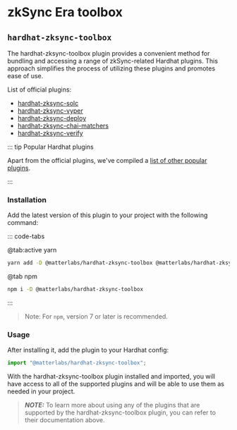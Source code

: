 # zkSync Era toolbox

## `hardhat-zksync-toolbox`

The hardhat-zksync-toolbox plugin provides a convenient method for bundling and accessing a range of zkSync-related Hardhat plugins. This approach simplifies the process of utilizing these plugins and promotes ease of use.

List of official plugins:

- [hardhat-zksync-solc](./hardhat-zksync-solc.md)
- [hardhat-zksync-vyper](./hardhat-zksync-vyper.md)
- [hardhat-zksync-deploy](./hardhat-zksync-deploy.md)
- [hardhat-zksync-chai-matchers](./hardhat-zksync-chai-matchers.md)
- [hardhat-zksync-verify](./hardhat-zksync-verify.md)

::: tip Popular Hardhat plugins

Apart from the official plugins, we've compiled a [list of other popular plugins](./other-plugins.md).

:::

### Installation

Add the latest version of this plugin to your project with the following command:

::: code-tabs

@tab:active yarn

```bash
yarn add -D @matterlabs/hardhat-zksync-toolbox @matterlabs/hardhat-zksync-solc @matterlabs/hardhat-zksync-vyper @matterlabs/hardhat-zksync-chai-matchers @matterlabs/hardhat-zksync-deploy @matterlabs/hardhat-zksync-verify hardhat ethers zksync-web3 @nomicfoundation/hardhat-chai-matchers @nomiclabs/hardhat-ethers @nomiclabs/hardhat-etherscan
```

@tab npm

```bash
npm i -D @matterlabs/hardhat-zksync-toolbox
```
:::

> Note: For `npm`, version 7 or later is recommended.

### Usage

After installing it, add the plugin to your Hardhat config:

```javascript
import "@matterlabs/hardhat-zksync-toolbox";
```

With the hardhat-zksync-toolbox plugin installed and imported, you will have access to all of the supported plugins and will be able to use them as needed in your project.

> **_NOTE:_** To learn more about using any of the plugins that are supported by the hardhat-zksync-toolbox plugin, you can refer to their documentation above.
